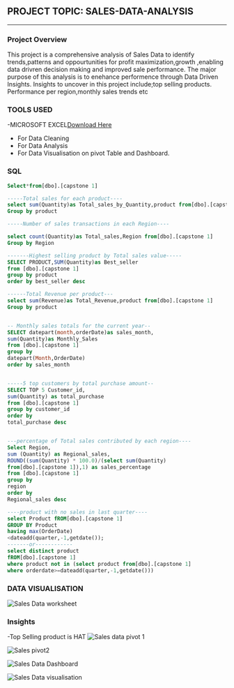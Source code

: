 ## PROJECT TOPIC: SALES-DATA-ANALYSIS
---
### Project Overview
This project  is a comprehensive analysis of Sales Data to identify trends,patterns and oppourtunities for profit maximization,growth ,enabling data drivren decision making and improved sale performance. The major purpose of this analysis is to enehance performence through Data Driven Insights. Insights to uncover in this project include;top selling products. Performance per region,monthly sales trends etc


### TOOLS USED
-MICROSOFT EXCEL[Download Here](https://www.microsoft.com)
- For Data Cleaning
- For Data Analysis
- For Data Visualisation on pivot Table and Dashboard.
  
 ### SQL
 ```SQL
Select*from[dbo].[capstone 1]

 -----Total sales for each product----
 select sum(Quantity)as Total_sales_by_Quantity,product from[dbo].[capstone 1]  
 Group by product

 -----Number of sales transactions in each Region----
 
 select count(Quantity)as Total_sales,Region from[dbo].[capstone 1]  
 Group by Region

 -------Highest selling product by Total sales value-----
 SELECT PRODUCT,SUM(Quantity)as Best_seller
 from [dbo].[capstone 1]
 group by product
 order by best_seller desc
 
 ------Total Revenue per product---
 select sum(Revenue)as Total_Revenue,product from[dbo].[capstone 1]  
 Group by product


 --	Monthly sales totals for the current year--
 SELECT datepart(month,orderDate)as sales_month,
 sum(Quantity)as Monthly_Sales
 from [dbo].[capstone 1]
 group by
 datepart(Month,OrderDate)
 order by sales_month


-----5 top customers by total purchase amount--
SELECT TOP 5 Customer_id,
sum(Quantity) as total_purchase
from [dbo].[capstone 1]
group by customer_id
order by 
total_purchase desc


---percentage of Total sales contributed by each region----
Select Region,
sum (Quantity) as Regional_sales,
ROUND((sum(Quantity) * 100.0)/(select sum(Quantity)
from[dbo].[capstone 1]),1) as sales_percentage
from [dbo].[capstone 1]
group by
region
order by
Regional_sales desc

----product with no sales in last quarter----
select Product fROM[dbo].[capstone 1]
GROUP BY Product
having max(OrderDate)
<dateadd(quarter,-1,getdate());
-------or------------
select distinct product
fROM[dbo].[capstone 1]
where product not in (select product from[dbo].[capstone 1]
where orderdate>=dateadd(quarter,-1,getdate()))
```

### DATA VISUALISATION

![Sales Data worksheet](https://github.com/user-attachments/assets/505f24e6-bda4-45bf-afdb-c96c32a346da)









### Insights

-Top Selling product is HAT
![Sales data pivot 1](https://github.com/user-attachments/assets/da797fc8-298b-4fcf-a7a2-c4d3df142e64)













![Sales pivot2](https://github.com/user-attachments/assets/fd4fec96-ca10-4d9a-b174-d1399ce2667a)









![Sales Data Dashboard](https://github.com/user-attachments/assets/b0c7a855-fb62-4cab-af54-acc2e5ee6852)









![Sales  Data visualisation](https://github.com/user-attachments/assets/411720d1-0a2d-4223-898b-4c47fa3c458e)



